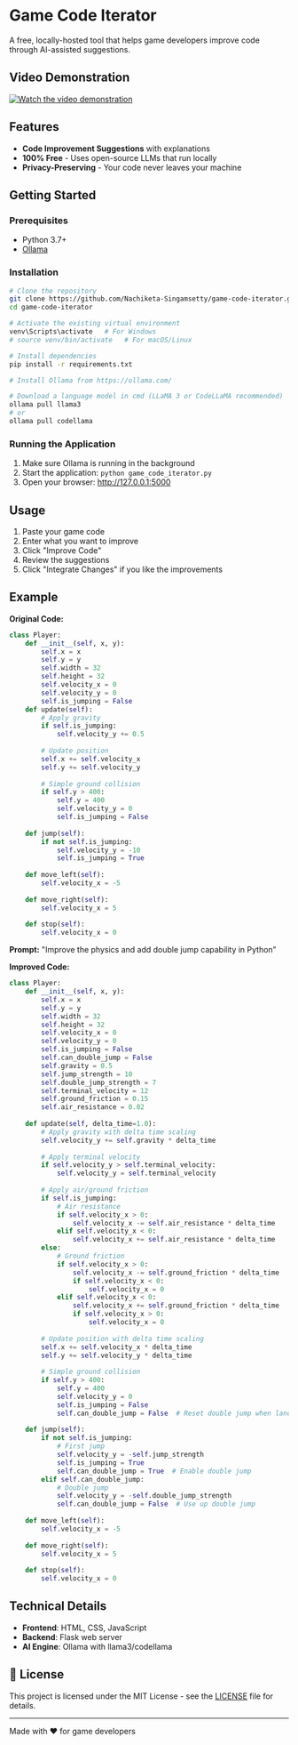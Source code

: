 # Game Code Iterator

A free, locally-hosted tool that helps game developers improve code through AI-assisted suggestions.

## Video Demonstration

[![Watch the video demonstration](https://img.shields.io/badge/YouTube-Watch_Demo-red?style=for-the-badge&logo=youtube)](https://youtu.be/TA51TwKZbUE)

## Features

- **Code Improvement Suggestions** with explanations
- **100% Free** - Uses open-source LLMs that run locally
- **Privacy-Preserving** - Your code never leaves your machine

## Getting Started

### Prerequisites

- Python 3.7+
- [Ollama](https://ollama.com/)

### Installation

```bash
# Clone the repository
git clone https://github.com/Nachiketa-Singamsetty/game-code-iterator.git
cd game-code-iterator

# Activate the existing virtual environment
venv\Scripts\activate   # For Windows
# source venv/bin/activate   # For macOS/Linux

# Install dependencies
pip install -r requirements.txt

# Install Ollama from https://ollama.com/

# Download a language model in cmd (LLaMA 3 or CodeLLaMA recommended)
ollama pull llama3
# or
ollama pull codellama
```

### Running the Application

1. Make sure Ollama is running in the background
2. Start the application: `python game_code_iterator.py`
3. Open your browser: http://127.0.0.1:5000

## Usage

1. Paste your game code
2. Enter what you want to improve
3. Click "Improve Code"
4. Review the suggestions
5. Click "Integrate Changes" if you like the improvements

## Example

**Original Code:**
```python
class Player:
    def __init__(self, x, y):
        self.x = x
        self.y = y
        self.width = 32
        self.height = 32
        self.velocity_x = 0
        self.velocity_y = 0
        self.is_jumping = False
    def update(self):
        # Apply gravity
        if self.is_jumping:
            self.velocity_y += 0.5
        
        # Update position
        self.x += self.velocity_x
        self.y += self.velocity_y
        
        # Simple ground collision
        if self.y > 400:
            self.y = 400
            self.velocity_y = 0
            self.is_jumping = False
    
    def jump(self):
        if not self.is_jumping:
            self.velocity_y = -10
            self.is_jumping = True
    
    def move_left(self):
        self.velocity_x = -5
    
    def move_right(self):
        self.velocity_x = 5
    
    def stop(self):
        self.velocity_x = 0
```

**Prompt:**
"Improve the physics and add double jump capability in Python"

**Improved Code:**
```python
class Player:
    def __init__(self, x, y):
        self.x = x
        self.y = y
        self.width = 32
        self.height = 32
        self.velocity_x = 0
        self.velocity_y = 0
        self.is_jumping = False
        self.can_double_jump = False
        self.gravity = 0.5
        self.jump_strength = 10
        self.double_jump_strength = 7
        self.terminal_velocity = 12
        self.ground_friction = 0.15
        self.air_resistance = 0.02
    
    def update(self, delta_time=1.0):
        # Apply gravity with delta time scaling
        self.velocity_y += self.gravity * delta_time
        
        # Apply terminal velocity
        if self.velocity_y > self.terminal_velocity:
            self.velocity_y = self.terminal_velocity
        
        # Apply air/ground friction
        if self.is_jumping:
            # Air resistance
            if self.velocity_x > 0:
                self.velocity_x -= self.air_resistance * delta_time
            elif self.velocity_x < 0:
                self.velocity_x += self.air_resistance * delta_time
        else:
            # Ground friction
            if self.velocity_x > 0:
                self.velocity_x -= self.ground_friction * delta_time
                if self.velocity_x < 0:
                    self.velocity_x = 0
            elif self.velocity_x < 0:
                self.velocity_x += self.ground_friction * delta_time
                if self.velocity_x > 0:
                    self.velocity_x = 0
        
        # Update position with delta time scaling
        self.x += self.velocity_x * delta_time
        self.y += self.velocity_y * delta_time
        
        # Simple ground collision
        if self.y > 400:
            self.y = 400
            self.velocity_y = 0
            self.is_jumping = False
            self.can_double_jump = False  # Reset double jump when landing
    
    def jump(self):
        if not self.is_jumping:
            # First jump
            self.velocity_y = -self.jump_strength
            self.is_jumping = True
            self.can_double_jump = True  # Enable double jump
        elif self.can_double_jump:
            # Double jump
            self.velocity_y = -self.double_jump_strength
            self.can_double_jump = False  # Use up double jump
    
    def move_left(self):
        self.velocity_x = -5
    
    def move_right(self):
        self.velocity_x = 5
    
    def stop(self):
        self.velocity_x = 0
```

## Technical Details

- **Frontend**: HTML, CSS, JavaScript
- **Backend**: Flask web server
- **AI Engine**: Ollama with llama3/codellama

## 📄 License

This project is licensed under the MIT License - see the [LICENSE](LICENSE) file for details.


---

Made with ❤️ for game developers

